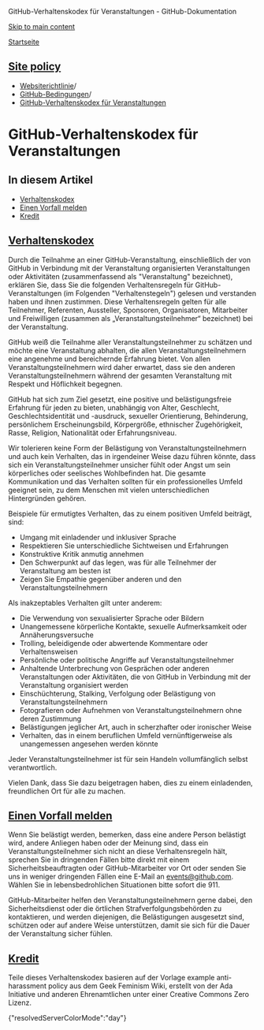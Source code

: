 GitHub-Verhaltenskodex für Veranstaltungen - GitHub-Dokumentation

[Skip to main content](#main-content)

[Startseite](/de)

[Site policy](/de/site-policy)
----------

* [Websiterichtlinie](/de/site-policy)/
* [GitHub-Bedingungen](/de/site-policy/github-terms)/
* [GitHub-Verhaltenskodex für Veranstaltungen](/de/site-policy/github-terms/github-event-code-of-conduct)

GitHub-Verhaltenskodex für Veranstaltungen
==========

In diesem Artikel
----------

* [Verhaltenskodex](#code-of-conduct)
* [Einen Vorfall melden](#reporting-an-incident)
* [Kredit](#credit)

[Verhaltenskodex](#code-of-conduct)
----------

Durch die Teilnahme an einer GitHub-Veranstaltung, einschließlich der von GitHub in Verbindung mit der Veranstaltung organisierten Veranstaltungen oder Aktivitäten (zusammenfassend als "Veranstaltung" bezeichnet), erklären Sie, dass Sie die folgenden Verhaltensregeln für GitHub-Veranstaltungen (im Folgenden "Verhaltenstegeln") gelesen und verstanden haben und ihnen zustimmen. Diese Verhaltensregeln gelten für alle Teilnehmer, Referenten, Aussteller, Sponsoren, Organisatoren, Mitarbeiter und Freiwilligen (zusammen als „Veranstaltungsteilnehmer“ bezeichnet) bei der Veranstaltung.

GitHub weiß die Teilnahme aller Veranstaltungsteilnehmer zu schätzen und möchte eine Veranstaltung abhalten, die allen Veranstaltungsteilnehmern eine angenehme und bereichernde Erfahrung bietet. Von allen Veranstaltungsteilnehmern wird daher erwartet, dass sie den anderen Veranstaltungsteilnehmern während der gesamten Veranstaltung mit Respekt und Höflichkeit begegnen.

GitHub hat sich zum Ziel gesetzt, eine positive und belästigungsfreie Erfahrung für jeden zu bieten, unabhängig von Alter, Geschlecht, Geschlechtsidentität und -ausdruck, sexueller Orientierung, Behinderung, persönlichem Erscheinungsbild, Körpergröße, ethnischer Zugehörigkeit, Rasse, Religion, Nationalität oder Erfahrungsniveau.

Wir tolerieren keine Form der Belästigung von Veranstaltungsteilnehmern und auch kein Verhalten, das in irgendeiner Weise dazu führen könnte, dass sich ein Veranstaltungsteilnehmer unsicher fühlt oder Angst um sein körperliches oder seelisches Wohlbefinden hat. Die gesamte Kommunikation und das Verhalten sollten für ein professionelles Umfeld geeignet sein, zu dem Menschen mit vielen unterschiedlichen Hintergründen gehören.

Beispiele für ermutigtes Verhalten, das zu einem positiven Umfeld beiträgt, sind:

* Umgang mit einladender und inklusiver Sprache
* Respektieren Sie unterschiedliche Sichtweisen und Erfahrungen
* Konstruktive Kritik anmutig annehmen
* Den Schwerpunkt auf das legen, was für alle Teilnehmer der Veranstaltung am besten ist
* Zeigen Sie Empathie gegenüber anderen und den Veranstaltungsteilnehmern

Als inakzeptables Verhalten gilt unter anderem:

* Die Verwendung von sexualisierter Sprache oder Bildern
* Unangemessene körperliche Kontakte, sexuelle Aufmerksamkeit oder Annäherungsversuche
* Trolling, beleidigende oder abwertende Kommentare oder Verhaltensweisen
* Persönliche oder politische Angriffe auf Veranstaltungsteilnehmer
* Anhaltende Unterbrechung von Gesprächen oder anderen Veranstaltungen oder Aktivitäten, die von GitHub in Verbindung mit der Veranstaltung organisiert werden
* Einschüchterung, Stalking, Verfolgung oder Belästigung von Veranstaltungsteilnehmern
* Fotografieren oder Aufnehmen von Veranstaltungsteilnehmern ohne deren Zustimmung
* Belästigungen jeglicher Art, auch in scherzhafter oder ironischer Weise
* Verhalten, das in einem beruflichen Umfeld vernünftigerweise als unangemessen angesehen werden könnte

Jeder Veranstaltungsteilnehmer ist für sein Handeln vollumfänglich selbst verantwortlich.

Vielen Dank, dass Sie dazu beigetragen haben, dies zu einem einladenden, freundlichen Ort für alle zu machen.

[Einen Vorfall melden](#reporting-an-incident)
----------

Wenn Sie belästigt werden, bemerken, dass eine andere Person belästigt wird, andere Anliegen haben oder der Meinung sind, dass ein Veranstaltungsteilnehmer sich nicht an diese Verhaltensregeln hält, sprechen Sie in dringenden Fällen bitte direkt mit einem Sicherheitsbeauftragten oder GitHub-Mitarbeiter vor Ort oder senden Sie uns in weniger dringenden Fällen eine E-Mail an [events@github.com](mailto:events@github.com). Wählen Sie in lebensbedrohlichen Situationen bitte sofort die 911.

GitHub-Mitarbeiter helfen den Veranstaltungsteilnehmern gerne dabei, den Sicherheitsdienst oder die örtlichen Strafverfolgungsbehörden zu kontaktieren, und werden diejenigen, die Belästigungen ausgesetzt sind, schützen oder auf andere Weise unterstützen, damit sie sich für die Dauer der Veranstaltung sicher fühlen.

[Kredit](#credit)
----------

Teile dieses Verhaltenskodex basieren auf der Vorlage example anti-harassment policy aus dem Geek Feminism Wiki, erstellt von der Ada Initiative und anderen Ehrenamtlichen unter einer Creative Commons Zero Lizenz.

{"resolvedServerColorMode":"day"}
